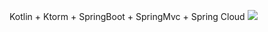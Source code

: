 Kotlin + Ktorm + SpringBoot + SpringMvc + Spring Cloud
![](https://p6-juejin.byteimg.com/tos-cn-i-k3u1fbpfcp/bdb664c1045848aba6aa8edbfff40341~tplv-k3u1fbpfcp-zoom-in-crop-mark:1304:0:0:0.awebp)
